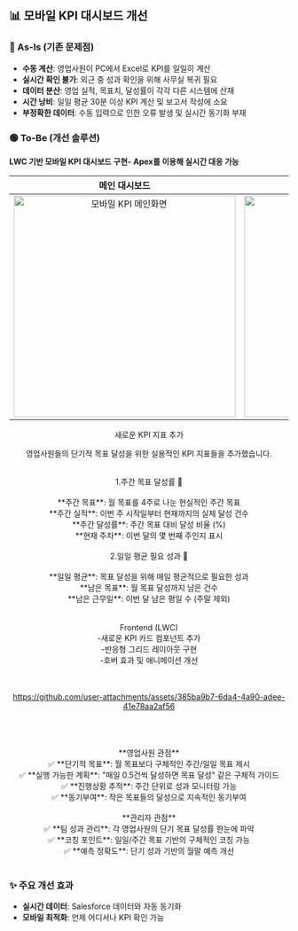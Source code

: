 ## 📊 모바일 KPI 대시보드 개선

### 🔴 As-Is (기존 문제점)
- **수동 계산**: 영업사원이 PC에서 Excel로 KPI를 일일히 계산
- **실시간 확인 불가**: 외근 중 성과 확인을 위해 사무실 복귀 필요
- **데이터 분산**: 영업 실적, 목표치, 달성률이 각각 다른 시스템에 산재
- **시간 낭비**: 일일 평균 30분 이상 KPI 계산 및 보고서 작성에 소요
- **부정확한 데이터**: 수동 입력으로 인한 오류 발생 및 실시간 동기화 부재

### 🟢 To-Be (개선 솔루션)
**LWC 기반 모바일 KPI 대시보드 구현-**
**Apex를 이용해 실시간 대응 가능**

<div align="center">

| 메인 대시보드 | 상세 KPI 화면 |
|:---:|:---:|
| <img width="400" alt="모바일 KPI 메인화면" src="https://github.com/user-attachments/assets/16f22ce3-7fc5-4dca-8abc-550b12fe042c" /> | <img width="400" alt="사원별 KPI 상세" src="https://github.com/user-attachments/assets/e084bd8f-b770-41ea-85ef-6e1465e96e90" /> |

새로운 KPI 지표 추가

영업사원들의 단기적 목표 달성을 위한 실용적인 KPI 지표들을 추가했습니다.<br>

<br>
1.주간 목표 달성률 📅<br>

<br>
**주간 목표**: 월 목표를 4주로 나눈 현실적인 주간 목표<br>
 **주간 실적**: 이번 주 시작일부터 현재까지의 실제 달성 건수<br>
 **주간 달성률**: 주간 목표 대비 달성 비율 (%)<br>
 **현재 주차**: 이번 달의 몇 번째 주인지 표시
<br>
<br>
2.일일 평균 필요 성과 🎯<br>

<br>
**일일 평균**: 목표 달성을 위해 매일 평균적으로 필요한 성과<br>
**남은 목표**: 월 목표 달성까지 남은 건수<br>
**남은 근무일**: 이번 달 남은 평일 수 (주말 제외)<br>
<br>
<br>
 Frontend (LWC)<br>
 -새로운 KPI 카드 컴포넌트 추가<br>
 -반응형 그리드 레이아웃 구현<br>
 -호버 효과 및 애니메이션 개선<br>
<br>
<br>


https://github.com/user-attachments/assets/385ba9b7-6da4-4a90-adee-41e78aa2af56


<br>

<br>

<br>
 **영업사원 관점**<br>
 ✅ **단기적 목표**: 월 목표보다 구체적인 주간/일일 목표 제시<br>
 ✅ **실행 가능한 계획**: "매일 0.5건씩 달성하면 목표 달성" 같은 구체적 가이드<br>
 ✅ **진행상황 추적**: 주간 단위로 성과 모니터링 가능<br>
 ✅ **동기부여**: 작은 목표들의 달성으로 지속적인 동기부여
<br>

<br>
 **관리자 관점**<br>
 ✅ **팀 성과 관리**: 각 영업사원의 단기 목표 달성률 한눈에 파악<br>
 ✅ **코칭 포인트**: 일일/주간 목표 기반의 구체적인 코칭 가능<br>
 ✅ **예측 정확도**: 단기 성과 기반의 월말 예측 개선<br>
<br>

 

</div>

### ✨ 주요 개선 효과
- **실시간 데이터**: Salesforce 데이터와 자동 동기화
- **모바일 최적화**: 언제 어디서나 KPI 확인 가능

